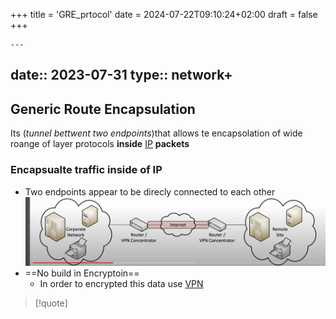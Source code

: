 +++
title = 'GRE_prtocol'
date = 2024-07-22T09:10:24+02:00
draft = false
+++

    ---
date:: 2023-07-31
type:: network+
---
## Generic Route Encapsulation 

Its (*tunnel bettwent two endpoints*)that allows te encapsolation of wide roange of layer protocols 
**inside** [IP](/obisdian_ntoes/notes_obsidian/ZPythonref/DjangoFramework/Network+/Ref_OSI/IP.md) **packets** 


### Encapsualte traffic inside of IP 

- Two endpoints  appear to be direcly connected to each other 
	![GREModel_visual.png](/static/GREModel_visual.png)
- ==No build in Encryptoin==
	- In order to encrypted this data use [VPN](/VPN.md)


>[!quote]